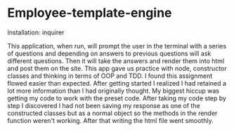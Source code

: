 # Employee-template-engine

Installation: inquirer

This application, when run, will prompt the user in the terminal with a series of questions and depending on answers to previous questions will ask different questions. Then it will take the answers and render them into html and post them on the site. This app gave us practice with node, constructor classes and thinking in terms of OOP and TDD. I found this assignment flowed easier than expected. After getting started I realized I had retained a lot more information than I had originally thought. My biggest hiccup was getting my code to work with the preset code. After taking my code step by step I discovered I had not been saving my response as one of the constructed classes but as a normal object so the methods in the render function weren't working. After that writing the html file went smoothly.
